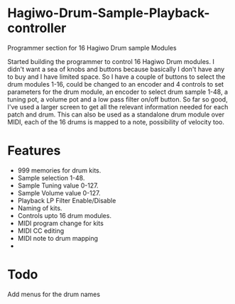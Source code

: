 # Hagiwo-Drum-Sample-Playback-controller
Programmer section for 16 Hagiwo Drum sample Modules

Started building the programmer to control 16 Hagiwo Drum modules. I didn't want a sea of knobs and buttons because basically I don't have any to buy and I have limited space. So I have a couple of buttons to select the drum modules 1-16, could be changed to an encoder and 4 controls to set parameters for the drum module, an encoder to select drum sample 1-48, a tuning pot, a volume pot and a low pass filter on/off button. So far so good, I've used a larger screen to get all the relevant information needed for each patch and drum. This can also be used as a standalone drum module over MIDI, each of the 16 drums is mapped to a note, possibility of velocity too.

# Features
* 999 memories for drum kits.
* Sample selection 1-48.
* Sample Tuning value 0-127.
* Sample Volume value 0-127.
* Playback LP Filter Enable/Disable
* Naming of kits.
* Controls upto 16 drum modules.
* MIDI program change for kits
* MIDI CC editing
* MIDI note to drum mapping
* 
# Todo

Add menus for the drum names
